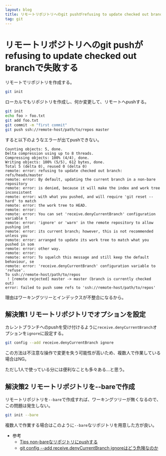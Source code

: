 ```yaml
---
layout: blog
title: リモートリポジトリへのgit pushがrefusing to update checked out branchで失敗する
tag: git
---
```


# リモートリポジトリへのgit pushがrefusing to update checked out branchで失敗する

リモートでリポジトリを作成する。

~~~~ bash
git init
~~~~

ローカルでもリポジトリを作成し、何か変更して、リモートへpushする。

~~~~ bash
git init
echo foo > foo.txt
git add foo.txt
git commit -m "first commit"
git push ssh://remote-host/path/to/repos master
~~~~

すると以下のようなエラーが出てpushできない。

~~~~
Counting objects: 5, done.
Delta compression using up to 8 threads.
Compressing objects: 100% (4/4), done.
Writing objects: 100% (5/5), 612 bytes, done.
Total 5 (delta 0), reused 0 (delta 0)
remote: error: refusing to update checked out branch: refs/heads/master
remote: error: By default, updating the current branch in a non-bare repository
remote: error: is denied, because it will make the index and work tree inconsistent
remote: error: with what you pushed, and will require 'git reset --hard' to match
remote: error: the work tree to HEAD.
remote: error: 
remote: error: You can set 'receive.denyCurrentBranch' configuration variable t
remote: error: 'ignore' or 'warn' in the remote repository to allow pushing int
remote: error: its current branch; however, this is not recommended unless you
remote: error: arranged to update its work tree to match what you pushed in som
remote: error: other way.
remote: error: 
remote: error: To squelch this message and still keep the default behaviour, se
remote: error: 'receive.denyCurrentBranch' configuration variable to 'refuse'.
To ssh://remote-host/path/to/repos
 ! [remote rejected] master -> master (branch is currently checked out)
error: failed to push some refs to 'ssh://remote-host/path/to/repos'
~~~~

理由はワーキングツリーとインデックスが不整合になるから。

## 解決策1 リモートリポジトリでオプションを設定

カレントブランチへのpushを受け付けるように`receive.denyCurrentBranch`オプションを`ignore`に設定する。

~~~~ bash
git config --add receive.denyCurrentBranch ignore
~~~~

この方法は不注意な操作で変更を失う可能性が高いため、複数人で作業している場合はNG。

ただし1人で使っている分には便利なことも多々ある…と思う。

## 解決策2 リモートリポジトリを--bareで作成

リモートリポジトリを`--bare`で作成すれば、ワーキングツリーが無くなるので、この問題は発生しない。

~~~~ bash
git init --bare
~~~~

複数人で作業する場合はこのように`--bare`なリポジトリを用意した方が良い。

- 参考
  - [Tips non-bareなリポジトリにpushする](http://wiki.arashike.com/git/tips/1)
  - [git config --add receive.denyCurrentBranch ignoreはどう危険なのか](http://d.hatena.ne.jp/nishiohirokazu/20120416/1334548800)
